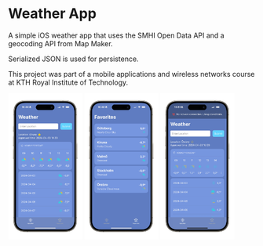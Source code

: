 # Weather App

A simple iOS weather app that uses the SMHI Open Data API and a geocoding API from Map Maker.

Serialized JSON is used for persistence.

This project was part of a mobile applications and wireless networks course at KTH Royal Institute of Technology.

<p align="left">
  <img src="screenshots/weather.png" width="30%" />
  <img src="screenshots/favorites.png" width="30%" />
  <img src="screenshots/no_connection.png" width="30%" />
</p>
